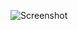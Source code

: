 ![Screenshot](https://raw.githubusercontent.com/Cryakl/Ultimate-RAT-Collection/refs/heads/main/CrashCool/CrashCool-Trojan2/Screenshot.png)
